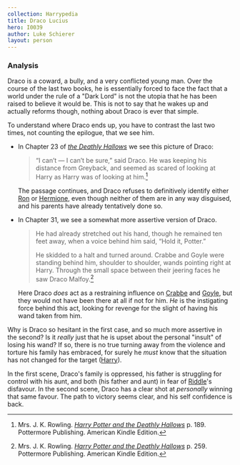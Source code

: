 ```yaml
---
collection: Harrypedia
title: Draco Lucius
hero: I0039
author: Luke Schierer
layout: person
---
```



### Analysis

Draco is a coward, a bully, and a very conflicted young man.  Over the course of
the last two books, he is essentially forced to face the fact that a world under
the rule of a "Dark Lord" is not the utopia that he has been raised to believe
it would be.  This is not to say that he wakes up and actually reforms though,
nothing about Draco is ever that simple.

To understand where Draco ends up, you have to contrast the last two times, not
counting the epilogue, that we see him.

* In Chapter 23 of _[the Deathly Hallows][HPDH]_ we see this picture of Draco:

  > “I can’t — I can’t be sure,” said Draco. He was keeping his distance from
  > Greyback, and seemed as scared of looking at Harry as Harry was of looking
  > at him.[^211025-2]

  The passage continues, and Draco refuses to definitively identify either
  [Ron][] or [Hermione][], even though neither of them are in any way
  disguised, and his parents have already tentatively done so.
* In Chapter 31, we see a somewhat more assertive version of Draco.

  > He had already stretched out his hand, though he remained ten feet away,
  > when a voice behind him said, “Hold it, Potter.”
  >
  > He skidded to a halt and turned around. Crabbe and Goyle were standing
  > behind him, shoulder to shoulder, wands pointing right at Harry. Through the
  > small space between their jeering faces he saw Draco Malfoy.[^211025-3]

  Here Draco *does* act as a restraining influence on [Crabbe][] and [Goyle][],
  but they would not have been there at all if not for him.  *He* is the
  instigating force behind this act, looking for revenge for the slight of
  having his wand taken from him.

Why is Draco so hesitant in the first case, and so much more assertive in the
second?  Is it *really* just that he is upset about the personal "insult" of
losing his wand?  If so, there is no true turning away from the violence and
torture his family has embraced, for surely he *must* know that the situation has
not changed for the target ([Harry][]).

In the first scene, Draco's family is oppressed, his father is struggling for
control with his aunt, and both (his father and aunt) in fear of [Riddle][]'s
disfavour.  In the second scene, Draco has a clear shot at *personally* winning
that same favour.  The path to victory seems clear, and his self confidence is
back. 

[Ginny]: <../../Weasley/Ginevra_Molly/>

[Riddle]: <../../Riddle/Tom_Marvolo/>

[Slytherin]: <../../../hogwarts/slytherin>

[Harry]: <../../Potter/Harry_James/>

[Ron]: <../../Weasley/Ronald_Bilius/>

[Hermione]: <../../Granger/Hermione_Jean/>

[Goyle]: <../../goyle/gregory>

[Crabbe]: <../../crabbe/vincent>

[^230210-4]: Mrs. J. K. Rowling. Quoted at "[SORTING HAT SONGS][]" on [MuggleNet][]. Last Viewed: 2023-02-10.

[SORTING HAT SONGS]: https://www.mugglenet.com/harry-potter/little-things-harry-potter/sorting-hat-songs/

[MuggleNet]: https://www.mugglenet.com

[^230210-1]: I have seen this done, but I don't have the particular works on hand as I write this.

[^230210-2]: I have seen this done, but I don't have the particular works on hand as I write this.

[^230210-3]: Works include, but not limited to:
    * pottermum. _[A Re-Telling][]_ Published: 2015-08-21. Updated: 2015-10-17.
    * xox-hattii-xox. _[Tied Together By A Red Ribbon][]_ Published: 2010-05-25.

[Tied Together By A Red Ribbon]: https://www.fanfiction.net/s/5998296

[A Re-Telling]: https://archiveofourown.org/works/4619982

[^211025-3]: Mrs. J. K. Rowling.
    _[Harry Potter and the Deathly Hallows][HPDH]_
    p. 259. Pottermore Publishing. American Kindle Edition.

[^211025-2]: Mrs. J. K. Rowling.
    _[Harry Potter and the Deathly Hallows][HPDH]_
    p. 189. Pottermore Publishing. American Kindle Edition.

[HPDH]: https://www.librarything.com/work/3577382/book/225886820


